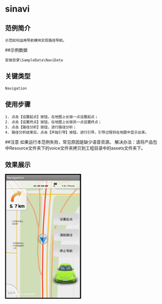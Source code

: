 # sinavi

## 范例简介
	示范如何运用导航模块实现路径导航。

##示例数据

	安装目录\SampleData\NaviData

## 关键类型
	Navigation
		

## 使用步骤

	1. 点击【设置起点】按钮，在地图上长按一点设置起点；
	2. 点击【设置终点】按钮，在地图上长按另一点设置终点；
	3. 点击【路径分析】按钮，进行路径分析；
	4. 路径分析结束后，点击【开始引导】按钮，进行引导，引导过程将在地图中显示出来。

##注意
	如果运行本范例失败，常见原因是缺少语音资源。
	解决办法：请将产品包中Resource文件夹下的voice文件夹拷贝到工程目录中的assets文件夹下。

## 效果展示

![image](Navi.png)
